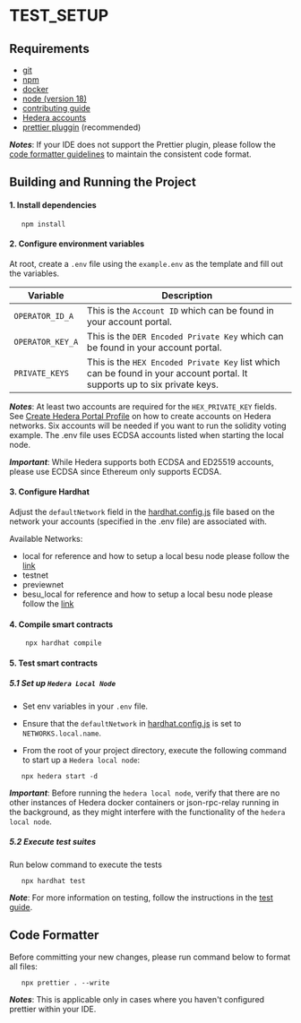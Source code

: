 # TEST_SETUP

## Requirements

- [git](https://git-scm.com/)
- [npm](https://www.npmjs.com/)
- [docker](https://www.docker.com/)
- [node (version 18)](https://nodejs.org/en/)
- [contributing guide](https://github.com/hashgraph/.github/blob/main/CONTRIBUTING.md#pull-requests)
- [Hedera accounts](https://docs.hedera.com/hedera/getting-started/introduction#create-hedera-portal-profile-faucet)
- [prettier pluggin](https://prettier.io/) (recommended)

**_Notes_**: If your IDE does not support the Prettier plugin, please follow the [code formatter guidelines](TEST_SETUP.md#code-formatter) to maintain the consistent code format.

## Building and Running the Project

#### 1. Install dependencies

```
   npm install
```

#### 2. Configure environment variables

At root, create a `.env` file using the `example.env` as the template and fill out the variables.

| Variable         | Description                                                                                                               |
| ---------------- | ------------------------------------------------------------------------------------------------------------------------- |
| `OPERATOR_ID_A`  | This is the `Account ID` which can be found in your account portal.                                                       |
| `OPERATOR_KEY_A` | This is the `DER Encoded Private Key` which can be found in your account portal.                                          |
| `PRIVATE_KEYS`   | This is the `HEX Encoded Private Key` list which can be found in your account portal. It supports up to six private keys. |

**_Notes_**: At least two accounts are required for the `HEX_PRIVATE_KEY` fields. See [Create Hedera Portal Profile](https://docs.hedera.com/hedera/getting-started/introduction#create-hedera-portal-profile-faucet) on how to create accounts on Hedera networks. Six accounts will be needed if you want to run the solidity voting example. The .env file uses ECDSA accounts listed when starting the local node.

**_Important_**: While Hedera supports both ECDSA and ED25519 accounts, please use ECDSA since Ethereum only supports ECDSA.

#### 3. Configure Hardhat

Adjust the `defaultNetwork` field in the [hardhat.config.js](hardhat.config.js) file based on the network your accounts (specified in the .env file) are associated with.

Available Networks:

- local for reference and how to setup a local besu node please follow the [link](https://docs.hedera.com/hedera/sdks-and-apis/sdks/set-up-your-local-network)
- testnet
- previewnet
- besu_local for reference and how to setup a local besu node please follow the [link](https://besu.hyperledger.org/)

#### 4. Compile smart contracts

```
    npx hardhat compile
```

#### 5. Test smart contracts

##### 5.1 Set up `Hedera Local Node`

- Set env variables in your `.env` file.

- Ensure that the `defaultNetwork` in [hardhat.config.js](./hardhat.config.js) is set to `NETWORKS.local.name`.

- From the root of your project directory, execute the following command to start up a `Hedera local node`:

```
   npx hedera start -d
```

**_Important_**: Before running the `hedera local node`, verify that there are no other instances of Hedera docker containers or json-rpc-relay running in the background, as they might interfere with the functionality of the `hedera local node`.

##### 5.2 Execute test suites

Run below command to execute the tests

```
   npx hardhat test
```

**_Note_**: For more information on testing, follow the instructions in the [test guide](test/README.md).

## Code Formatter

Before committing your new changes, please run command below to format all files:

```
   npx prettier . --write
```

**_Notes_**: This is applicable only in cases where you haven't configured prettier within your IDE.
